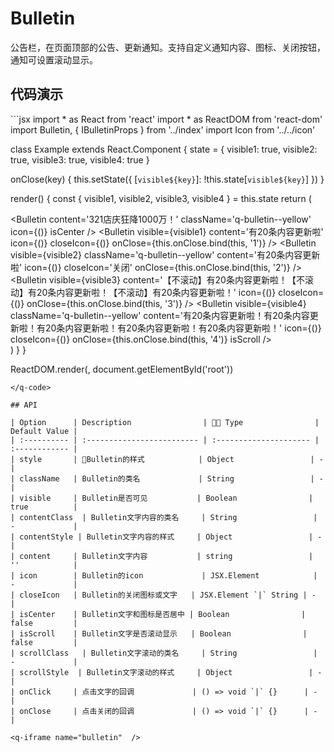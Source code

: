 # Bulletin <q-qrcode name='bulletin' />

公告栏，在页面顶部的公告、更新通知。支持自定义通知内容、图标、关闭按钮，通知可设置滚动显示。

## 代码演示

<q-code>
```jsx
import * as React from 'react'
import * as ReactDOM from 'react-dom'
import Bulletin, { IBulletinProps } from '../index'
import Icon from '../../icon'

class Example extends React.Component {
  state = {
    visible1: true,
    visible2: true,
    visible3: true,
    visible4: true
  }

  onClose(key) {
    this.setState({
      [`visible${key}`]: !this.state[`visible${key}`]
    })
  }

  render() {
    const {
      visible1,
      visible2,
      visible3,
      visible4
    } = this.state
    return (
      <div>
        <Bulletin
          content='有20条内容更新啦'
          isCenter
        />
        <Bulletin
          content='321店庆狂降1000万！'
          className='q-bulletin--yellow'
          icon={(<Icon type='prompt' />)}
          isCenter
        />
        <Bulletin
          visible={visible1}
          content='有20条内容更新啦'
          icon={(<Icon type='prompt' />)}
          closeIcon={(<Icon type='closePop' />)}
          onClose={this.onClose.bind(this, '1')}
        />
        <Bulletin
          visible={visible2}
          className='q-bulletin--yellow'
          content='有20条内容更新啦'
          icon={(<Icon type='prompt' />)}
          closeIcon='关闭'
          onClose={this.onClose.bind(this, '2')}
        />
        <Bulletin
          visible={visible3}
          content='【不滚动】有20条内容更新啦！【不滚动】有20条内容更新啦！【不滚动】有20条内容更新啦！'
          icon={(<Icon type='prompt' />)}
          closeIcon={(<Icon type='closePop' />)}
          onClose={this.onClose.bind(this, '3')}
        />
        <Bulletin
          visible={visible4}
          className='q-bulletin--yellow'
          content='有20条内容更新啦！有20条内容更新啦！有20条内容更新啦！有20条内容更新啦！有20条内容更新啦！'
          icon={(<Icon type='prompt' />)}
          closeIcon={(<Icon type='closePop' />)}
          onClose={this.onClose.bind(this, '4')}
          isScroll
        />
      </div>
    )
  }
}

ReactDOM.render(<Example />, document.getElementById('root'))
```
</q-code>

## API

| Option      | Description                |  Type                | Default Value |
| :---------- | :------------------------- | :--------------------- | :------------ |
| style       | Bulletin的样式            | Object                 | -             |
| className   | Bulletin的类名             | String                 | -             |
| visible     | Bulletin是否可见           | Boolean                | true          |
| contentClass  | Bulletin文字内容的类名     | String                 | -             |
| contentStyle | Bulletin文字内容的样式     | Object                 | -             |
| content     | Bulletin文字内容           | string                 | ''            |
| icon        | Bulletin的icon             | JSX.Element            | -             |
| closeIcon   | Bulletin的关闭图标或文字   | JSX.Element `|` String | -             |
| isCenter    | Bulletin文字和图标是否居中 | Boolean                | false         |
| isScroll    | Bulletin文字是否滚动显示   | Boolean                | false         |
| scrollClass   | Bulletin文字滚动的类名     | String                 | -             |
| scrollStyle  | Bulletin文字滚动的样式     | Object                 | -             |
| onClick     | 点击文字的回调             | () => void `|` {}      | -             |
| onClose     | 点击关闭的回调             | () => void `|` {}      | -             |

<q-iframe name="bulletin"  />
